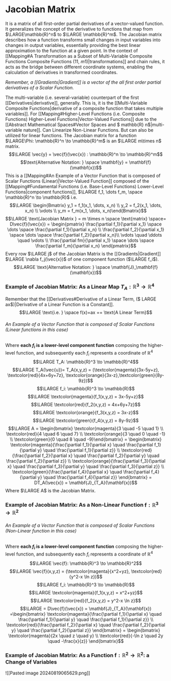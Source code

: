 # Jacobian Matrix
It is a matrix of all first-order partial derivatives of a vector-valued function. 
	It generalizes the concept of the derivative to functions that map from $\LARGE\mathbb{R}^n$ to $\LARGE \mathbb{R}^m$. 
		The Jacobian matrix describes how a function transforms small changes in input variables into changes in output variables, essentially providing the best linear approximation to the function at a given point.
			In the context of [[Mapping#A Transformation as a Subset of Multi-Variable Composite Functions Composite Functions ($1 1$, $m 1$)|transformations]] and chain rules, it acts as the bridge between different coordinate systems, enabling the calculation of derivatives in transformed coordinates.

*Remember, a [[Gradients|Gradient]] is a vector of the all first order partial derivatives of a Scalar Function.*

The multi-variable (i.e. several-variable) counterpart of the first [[Derivatives|derivative]], generally.
	This is, it is the [[Multi-Variable Composite Functions|derivative of a composite function that takes multiple variables]].
		For [[Mapping#Higher-Level Functions (i.e. Composite Functions) Higher-Level Functions|Vector-Valued Functions]] due to the [[Abstract Mathematical Spaces#Vector Spaces and $ mathbb{R} n$|multi-variable nature]].
			Can Linearize Non-Linear Functions.
				But can also be utilized for linear functions.
					The Jacobian matrix for a function $\LARGE\Phi: \mathbb{R}^n \to \mathbb{R}^m$ is an  $\LARGE m\times n$ matrix.
$$\LARGE \vec{y} = \vec{f}(\vec{x}) : \mathbb{R}^n \to \mathbb{R}^m$$
$$\text{Alternative Notation:  } \space \mathbf{y} = \mathbf{f}(\mathbf{x})$$
This is a [[Mapping#An Example of a Vector Function that is composed of Scalar Functions (Linear)|Vector-Valued Function]] composed of the [[Mapping#Fundamental Functions (i.e. Base-Level Functions) Lower-Level Functions|component functions]], $\LARGE f_1, \dots f_m, \space \mathbb{R}^n \to \mathbb{R}$ i.e.
$$\LARGE \begin{Bmatrix} y_1 = f_1(x_1, \dots, x_n) \\ y_2 = f_2(x_1, \dots, x_n) \\ \vdots  \\ y_m = f_m(x_1, \dots, x_n)\end{Bmatrix}$$
$$\LARGE \text{Jacobian Matrix } = m \times n \space \text{matrix} \space=  D\vec{f}(\vec{x}) = \begin{pmatrix} \frac{\partial f_1}{\partial x_1} \space \dots \space \frac{\partial f_1}{\partial x_n} \\ \frac{\partial f_2}{\partial x_1} \space \dots \space \frac{\partial f_2}{\partial x_n}\\ \vdots \quad \ddots \quad \vdots \\ \frac{\partial fm}{\partial x_1} \space \dots \space \frac{\partial f_m}{\partial x_n} \end{pmatrix}$$
Every row $\LARGE j$ of the Jacobian Matrix is the [[Gradients|Gradient]] $\LARGE \nabla f_j(\vec{x})$ of one component function ($\LARGE f_i$).
$$\LARGE \text{Alternative Notation:  } \space \mathbf{J}_\mathbf{f}(\mathbf{x})$$
### Example of Jacobian Matrix: As a Linear Map $T_A : \mathbb{R}^3 \to \mathbb{R}^4$
Remember that the [[Derivatives#Derivative of a Linear Term, ($ LARGE ax$)|Derivative of a Linear Function is a Constant]]. 
$$\LARGE \text{i.e. } \space f(x)=ax == \text{A Linear Term}$$
###### An Example of a Vector Function that is composed of Scalar Functions (Linear functions in this case)
Where **each $f_i$ is a lower-level component function** composing the higher-level function, and subsequently each $f_i$ represents a coordinate of $\mathbb{R}^4$
$$\LARGE T_A: \mathbb{R}^3 \to \mathbb{R}^4$$
$$\LARGE T_A(\vec{u})= T_A(x,y,z) = (\textcolor{magenta}{3x-5y+z}, \textcolor{red}{4x+6y+7z}, \textcolor{orange}{3x-z},\textcolor{green}{8y-9z})$$
$$\LARGE f_i: \mathbb{R}^3 \to \mathbb{R}$$
$$\LARGE \textcolor{magenta}{f_1(x,y,z) = 3x-5y+z}$$
$$\LARGE \textcolor{red}{f_2(x,y,z) = 4x+6y+7z}$$
$$\LARGE \textcolor{orange}{f_3(x,y,z) = 3x-z}$$
$$\LARGE \textcolor{green}{f_4(x,y,z) = 8y-9z}$$
$$\LARGE A = \begin{bmatrix} \textcolor{magenta}{3 \quad -5 \quad 1} \\ \textcolor{red}{4 \quad 6 \quad 7} \\ \textcolor{orange}{3 \quad 0 \quad -1} \\ \textcolor{green}{0 \quad 8 \quad -9}\end{bmatrix} =  \begin{bmatrix} \textcolor{magenta}{\frac{\partial f_1}{\partial x} \quad \frac{\partial f_1}{\partial y} \quad \frac{\partial f_1}{\partial z}} \\ \textcolor{red}{\frac{\partial f_2}{\partial x} \quad \frac{\partial f_2}{\partial y} \quad \frac{\partial f_2}{\partial z}} \\ \textcolor{orange}{\frac{\partial f_3}{\partial x} \quad \frac{\partial f_3}{\partial y} \quad \frac{\partial f_3}{\partial z}} \\ \textcolor{green}{\frac{\partial f_4}{\partial x} \quad \frac{\partial f_4}{\partial y} \quad \frac{\partial f_4}{\partial z}} \end{bmatrix} = DT_A(\vec{x}) = \mathbf{J}_{T_A}(\mathbf{x})$$
	Where $\LARGE A$ is the Jacobian Matrix. 
### Example of Jacobian Matrix: As a Non-Linear Function $\mathbf{f}: \mathbb{R}^3 \to \mathbb{R}^2$
###### An Example of a Vector Function that is composed of Scalar Functions (Non-Linear function in this case)
Where **each $f_i$ is a lower-level component function** composing the higher-level function, and subsequently each $f_i$ represents a coordinate of $\mathbb{R}^4$
$$\LARGE \vec{f}: \mathbb{R}^3 \to \mathbb{R}^2$$
$$\LARGE \vec{f}(x,y,z) = (\textcolor{magenta}{x^2+yz}, \textcolor{red}{y^2-x \ln z})$$
$$\LARGE f_i: \mathbb{R}^3 \to \mathbb{R}$$
$$\LARGE \textcolor{magenta}{f_1(x,y,z) = x^2+yz}$$
$$\LARGE \textcolor{red}{f_2(x,y,z) = y^2-x \ln z}$$
$$\LARGE  = D\vec{f}(\vec{x}) = \mathbf{J}_{T_A}(\mathbf{x}) =\begin{bmatrix} \textcolor{magenta}{\frac{\partial f_1}{\partial x} \quad \frac{\partial f_1}{\partial y} \quad \frac{\partial f_1}{\partial z}} \\ \textcolor{red}{\frac{\partial f_2}{\partial x} \quad \frac{\partial f_2}{\partial y} \quad \frac{\partial f_2}{\partial z}} \end{bmatrix} =  \begin{bmatrix} \textcolor{magenta}{2x \quad z \quad y} \\ \textcolor{red}{-\ln z \quad 2y \quad -\frac{x}{z}} \end{bmatrix}$$
### Example of Jacobian Matrix: As a Function $\mathbf{f}: \mathbb{R}^2 \to \mathbb{R}^2$: a Change of Variables

![[Pasted image 20240819065629.png]]